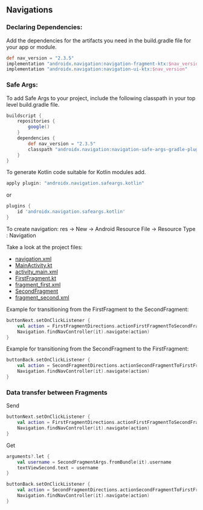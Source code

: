 ## Navigations

### Declaring Dependencies:
Add the dependencies for the artifacts you need in the build.gradle file for your app or module.
```gradle
def nav_version = "2.3.5"
implementation "androidx.navigation:navigation-fragment-ktx:$nav_version"
implementation "androidx.navigation:navigation-ui-ktx:$nav_version"
```

### Safe Args:
To add Safe Args to your project, include the following classpath in your top level build.gradle file.
```gradle
buildscript {
    repositories {
        google()
    }
    dependencies {
        def nav_version = "2.3.5"
        classpath "androidx.navigation:navigation-safe-args-gradle-plugin:$nav_version"
    }
}
```
To generate Kotlin code suitable for Kotlin modules add.
```gradle
apply plugin: "androidx.navigation.safeargs.kotlin"
``` 
or
```gradle
plugins {
    id 'androidx.navigation.safeargs.kotlin'
}
```
To create navigation:
res -> New -> Android Resource File -> Resource Type : Navigation

Take a look at the project files:
<ul>
  <li>
    <a href="https://github.com/omercankoc/navigations/blob/main/Navigations/app/src/main/res/navigation/navigation_graph.xml">navigation.xml</a>
  </li>
  <li>
    <a href="https://github.com/omercankoc/navigations/blob/main/Navigations/app/src/main/java/com/omercankoc/navigations/MainActivity.kt">MainActivity.kt</a>
  </li>
  <li>
    <a href="https://github.com/omercankoc/navigations/blob/main/Navigations/app/src/main/res/layout/activity_main.xml">activity_main.xml</a>
  </li>
  <li>
    <a href="https://github.com/omercankoc/navigations/blob/main/Navigations/app/src/main/java/com/omercankoc/navigations/FirstFragment.kt">FirstFragment.kt</a>
  </li>
  <li>
    <a href="https://github.com/omercankoc/navigations/blob/main/Navigations/app/src/main/res/layout/fragment_first.xml">fragment_first.xml</a>
  </li>
  <li>
    <a href="https://github.com/omercankoc/navigations/blob/main/Navigations/app/src/main/java/com/omercankoc/navigations/SecondFragment.kt">SecondFragment</a>
  </li>
  <li>
    <a href="https://github.com/omercankoc/navigations/blob/main/Navigations/app/src/main/res/layout/fragment_second.xml">fragment_second.xml</a>
  </li>
</ul>

Example for transitioning from the FirstFragment to the SecondFragment:
```kotlin
buttonNext.setOnClickListener {
    val action = FirstFragmentDirections.actionFirstFragmentToSecondFragment)
    Navigation.findNavController(it).navigate(action)
}
```
Example for transitioning from the SecondFragment to the FirstFragment:
```kotlin
buttonBack.setOnClickListener {
    val action = SecondFragmentDirections.actionSecondFragmentToFirstFragment()
    Navigation.findNavController(it).navigate(action)
}
```
### Data transfer between Fragments

Send
```kotlin
buttonNext.setOnClickListener {
    val action = FirstFragmentDirections.actionFirstFragmentToSecondFragment("androidDeveloper")
    Navigation.findNavController(it).navigate(action)
}
```
Get
```kotlin
arguments?.let {
    val username = SecondFragmentArgs.fromBundle(it).username
    textViewSecond.text = username
}

buttonBack.setOnClickListener {
    val action = SecondFragmentDirections.actionSecondFragmentToFirstFragment()
    Navigation.findNavController(it).navigate(action)
}


